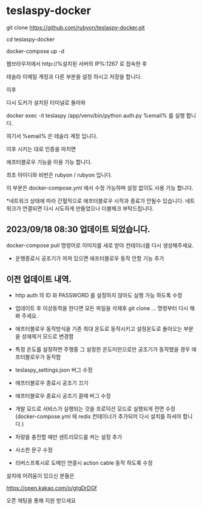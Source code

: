 # teslaspy-docker

git clone https://github.com/rubyon/teslaspy-docker.git

cd teslaspy-docker

docker-compose up -d

웹브라우저에서 http://%설치된 서버의 IP%:1267 로 접속한 후

테슬라 이메일 계정과 다른 부분을 설정 하시고 저장을 합니다.

이후

다시 도커가 설치된 터미널로 돌아와

docker exec -it teslaspy /app/venv/bin/python auth.py %email% 를 실행 합니다.

여기서 %email% 은 테슬라 계정 입니다.

이후 시키는 대로 인증을 마치면

애프터블로우 기능을 이용 가능 합니다.

최초 아이디와 비번은 rubyon / rubyon 입니다.

이 부분은 docker-compose.yml 에서 수정 가능하며 설정 없이도 사용 가능 합니다.

*네트워크 상태에 따라 간혈적으로 애프터블로우 시작과 종료가 안될수 있습니다.
네트워크가 연결되면 다시 시도하게 만들었으나 더블체크 부탁드립니다.


## 2023/09/18 08:30 업데이트 되었습니다.

docker-compose pull 명령어로 이미지를 새로 받아 컨테이너를 다시 생성해주세요.

- 운행종료시 공조기가 꺼져 있으면 애프터블로우 동작 안함 기능 추가

## 이전 업데이트 내역.  

- http auth 의 ID 와 PASSWORD 를 설정하지 않아도 실행 가능 하도록 수정

* 업데이트 후 이상동작을 한다면 모든 파일을 삭제후 git clone ... 명령부터 다시 해봐 주세요.

- 애프터블로우 동작방식을 기존 최대 온도로 동작시키고 설정온도로 돌아오는 부분을 성애제거 모드로 변경함

- 특정 온도를 설정하면 주행중 그 설정한 온도미만으로만 공조기가 동작했을 경우 애프터블로우가 동작함

- teslaspy_settings.json 버그 수정

- 애프터블로우 종료시 공조기 끄기

- 애프터블로우 종료시 공조기 끌때 버그 수정

- 개발 모드로 서비스가 실행되는 것을 프로덕션 모드로 실행되게 전면 수정 (docker-compose.yml 에 redis 컨테이너가 추가되어 다시 설치를 하셔야 합니다.)

- 차량을 충전할 때만 센트리모드를 켜는 설정 추가

- 사소한 문구 수정

- 리버스프록시로 도메인 연결시 action cable 동작 하도록 수정

설치에 어려움이 있으신 분들은

https://open.kakao.com/o/gtgDrDGf

오픈 채팅을 통해 지원 받으세요
